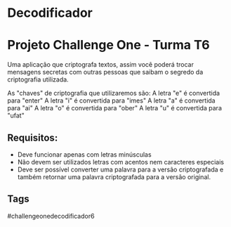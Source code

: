 # Decodificador

<h1>Projeto Challenge One - Turma T6</h1>

<p>Uma aplicação que criptografa textos, assim você poderá trocar mensagens secretas com outras pessoas que saibam o segredo da criptografia utilizada.

As "chaves" de criptografia que utilizaremos são:
A letra "e" é convertida para "enter"
A letra "i" é convertida para "imes"
A letra "a" é convertida para "ai"
A letra "o" é convertida para "ober"
A letra "u" é convertida para "ufat"</p>

<h2>Requisitos:</h2>
<ul>
  <li>Deve funcionar apenas com letras minúsculas</li>
  <li>Não devem ser utilizados letras com acentos nem caracteres especiais</li>
  <li>Deve ser possível converter uma palavra para a versão criptografada e também retornar uma palavra criptografada para a versão original.</li>  
</ul>

<h2>Tags</h2>
<p>#challengeonedecodificador6</p>



